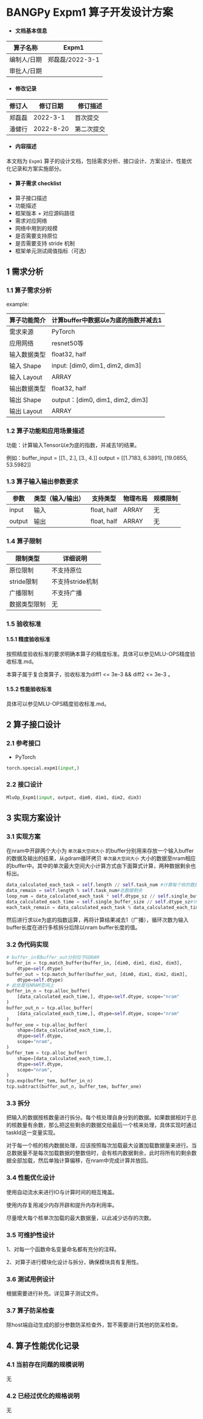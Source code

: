 # BANGPy Expm1 算子开发设计方案

- #### 文档基本信息

| 算子名称    | Expm1       |
| ----------- | -------------- |
| 编制人/日期 | 郑磊磊/2022-3-1 |
| 审批人/日期 |    |

- #### 修改记录

| 修订人 | 修订日期   | 修订描述 |
| ------ | ---------- | -------- |
| 郑磊磊    | 2022-3-1 | 首次提交 |
| 潘健行    | 2022-8-20 | 第二次提交

- #### 内容描述

本文档为 `Expm1` 算子的设计文档，包括需求分析、接口设计、方案设计、性能优化记录和方案实施部分。

- #### 算子需求 checklist

* 算子接口描述
* 功能描述
* 框架版本 + 对应源码路径
* 需求对应网络
* 网络中用到的规模
* 是否需要支持原位
* 是否需要支持 stride 机制
* 框架单元测试阈值指标（可选）

## 1 需求分析

### 1.1 算子需求分析

example:

| 算子功能简介   | 计算buffer中数据以e为底的指数并减去1           |
| ------------ | ---------------------------------------------|
| 需求来源       | PyTorch                                     |
| 应用网络       | resnet50等                                  |
| 输入数据类型   | float32, half                                 |
| 输入 Shape    | input: [dim0, dim1, dim2, dim3]          |
| 输入 Layout   | ARRAY                               |
| 输出数据类型   | float32, half                                |
| 输出 Shape    | output：[dim0, dim1, dim2, dim3]                  |
| 输出 Layout   | ARRAY                                    |

### 1.2 算子功能和应用场景描述

功能：计算输入Tensor以e为底的指数，并减去1的结果。

例如：buffer_input = [[1., 2.], [3., 4.]]
     output = [[1.7183, 6.3891], [19.0855, 53.5982]]

### 1.3 算子输入输出参数要求
| 参数 | 类型（输入/输出） | 支持类型 | 物理布局 | 规模限制
| ------ | ------ | ------ |------ | ------ |
| input | 输入 | float, half | ARRAY | 无 |
| output | 输出 | float, half | ARRAY | 无 |

### 1.4 算子限制
| 限制类型 | 详细说明
| ------ | ------
| 原位限制 | 不支持原位
| stride限制 | 不支持stride机制
| 广播限制 | 不支持广播
|数据类型限制 | 无

### 1.5 验收标准
#### 1.5.1 精度验收标准
按照精度验收标准的要求明确本算子的精度标准。具体可以参见MLU-OPS精度验收标准.md。

本算子属于复合类算子，验收标准为diff1 <= 3e-3 && diff2 <= 3e-3 。
#### 1.5.2 性能验收标准
具体可以参见MLU-OPS精度验收标准.md。

## 2 算子接口设计

### 2.1 参考接口

- PyTorch

```python
torch.special.expm1(input,)
```

### 2.2 接口设计

```python
MluOp_Expm1(input, output, dim0, dim1, dim2, dim3)
```

## 3 实现方案设计

### 3.1 实现方案

在nram中开辟两个大小为 `单次最大空间大小` 的buffer分别用来存放一个输入buffer的数据及输出的结果，从gdram循环拷贝 `单次最大空间大小` 大小的数据至nram相应的buffer中。其中的单次最大空间大小计算方式由下面算式计算，两种数据剩余也标出。
```python
data_calculated_each_task = self.length // self.task_num #计算每个核的数据计算量
data_remain = self.length % self.task_num#总数据剩余
loop_num = data_calculated_each_task * self.dtype_sz // self.single_buffer_size
data_calculated_each_time = self.single_buffer_size // self.dtype_sz#计算每个核单次最大数据计算量
each_task_remain = data_calculated_each_task % data_calculated_each_time#单核计算数据剩余
```
然后进行求以e为底的指数运算，再将计算结果减去1（广播），循环次数为输入buffer长度在进行多核拆分后除以nram buffer长度的值。

### 3.2 伪代码实现

```python
# buffer_in和buffer_out分别位于GDRAM
buffer_in = tcp.match_buffer(buffer_in, [dim0, dim1, dim2, dim3],  
    dtype=self.dtype)
buffer_out = tcp.match_buffer(buffer_out, [dim0, dim1, dim2, dim3], 
    dtype=self.dtype)
# 此处是在NRAM空间上
buffer_in_n = tcp.alloc_buffer(
    [data_calculated_each_time,], dtype=self.dtype, scope="nram"
)
buffer_out_n = tcp.alloc_buffer(
    [data_calculated_each_time,], dtype=self.dtype, scope="nram"
)
buffer_one = tcp.alloc_buffer(
    shape=[data_calculated_each_time,],
    dtype=self.dtype,
    scope="nram",
)
buffer_tem = tcp.alloc_buffer(
    shape=[data_calculated_each_time,],
    dtype=self.dtype,
    scope="nram",
)
tcp.exp(buffer_tem, buffer_in_n)
tcp.subtract(buffer_out_n, buffer_tem, buffer_one)
```
### 3.3 拆分
把输入的数据按核数量进行拆分。每个核处理自身分到的数据。如果数据相对于总的核数量有余数，那么把这些剩余的数据交给最后一个核来处理，具体实现时通过taskId这一变量实现。

对于每一个核的核内数据处理，应该按照每次加载最大设置加载数据量来进行。当总数据量不是每次加载数据的整数倍时，会有核内数据剩余，此时将所有的剩余数据全部加载，然后单独计算偏移，在nram中完成计算并放回。
### 3.4 性能优化设计
使用自动流水来进行IO与计算时间的相互掩盖。

使用内存复用减少内存开辟和提升内存利用率。

尽量增大每个核单次加载的最大数据量，以此减少访存的次数。
### 3.5 可维护性设计
1、对每一个函数命名变量命名都有充分的注释。

2、对算子进行模块化设计与拆分，确保模块具有复用性。
### 3.6 测试用例设计
根据需要进行补充。详见算子测试文件。
### 3.7 算子防呆检查
除host端自动生成的部分参数防呆检查外，暂不需要进行其他的防呆检查。
## 4. 算子性能优化记录
### 4.1 当前存在问题的规模说明
无
### 4.2 已经过优化的规格说明
无